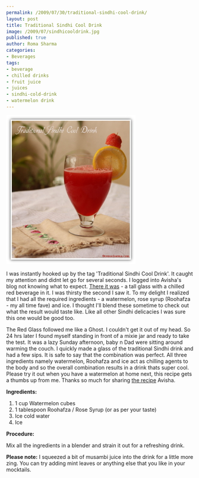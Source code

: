 ```yaml
--- 
permalink: /2009/07/30/traditional-sindhi-cool-drink/
layout: post
title: Traditional Sindhi Cool Drink
image: /2009/07/sindhicooldrink.jpg
published: true
author: Roma Sharma
categories: 
- Beverages
tags:
- beverage
- chilled drinks
- fruit juice
- juices
- sindhi-cold-drink
- watermelon drink
---
```

<img class="alignnone size-full wp-image-1753" title="sindhicooldrink" src="/2009/07/sindhicooldrink.jpg" alt="sindhicooldrink" width="348" height="400" />

I was instantly hooked up by the tag 'Traditional Sindhi Cool Drink'. It caught my attention and didnt let go for several seconds. I logged into Avisha's blog not knowing what to expect. <a href="http://www.simplysindhirecipes.com/2009/05/a-refreshing-sindhi-cold-drink/">There it was</a> - a tall glass with a chilled red beverage in it. I was thirsty the second I saw it. To my delight I realized that I had all the required ingredients - a watermelon, rose syrup (Roohafza - my all time fave) and ice. I thought I'll blend these sometime to check out what the result would taste like. Like all other Sindhi delicacies I was sure this one would be good too.

<!--more-->The Red Glass followed me like a Ghost. I couldn't get it out of my head. So 24 hrs later I found myself standing in front of a mixie jar and ready to take the test. It was a lazy Sunday afternoon, baby n Dad were sitting around warming the couch. I quickly made a glass of the traditional Sindhi drink and had a few sips. It is safe to say that the combination was perfect. All three ingredients namely watermelon, Roohafza and ice act as chilling agents to the body and so the overall combination results in a drink thats super cool. Please try it out when you have a watermelon at home next, this recipe gets a thumbs up from me. Thanks so much for sharing <a href="http://www.simplysindhirecipes.com/2009/05/a-refreshing-sindhi-cold-drink/">the recipe</a> Avisha.

<strong>Ingredients:</strong>
<ol>
	<li> 1 cup Watermelon cubes</li>
	<li>1 tablespoon Roohafza / Rose Syrup (or as per your taste)</li>
	<li> Ice cold water</li>
	<li> Ice</li>
</ol>
<strong>Procedure:</strong>

Mix all the ingredients in a blender and strain it out for a refreshing drink.

<strong>Please note:</strong>
I squeezed a bit of musambi juice into the drink for a little more zing. You can try adding mint leaves or anything else that you like in your mocktails.
